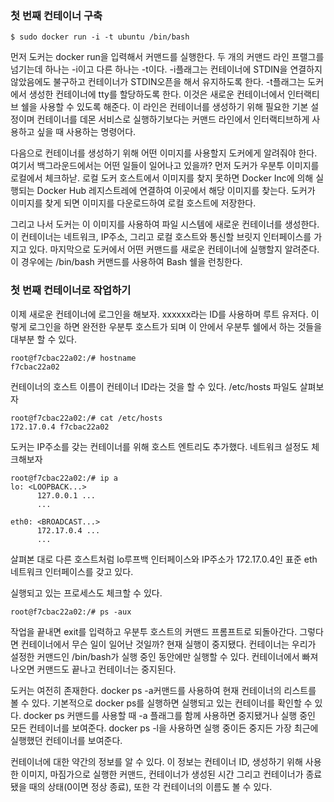 ### 첫 번째 컨테이너 구축

```
$ sudo docker run -i -t ubuntu /bin/bash
```

먼저 도커는 docker run을 입력해서 커맨드를 실행한다. 두 개의 커맨드 라인 프랠그를 넘기는데 하나는 -i이고 다른 하나는 -t이다. -i플래그는 컨테이너에 STDIN을 연결하지 않았음에도 불구하고 컨테이너가 STDIN오픈을 해서 유지하도록 한다. -t플래그는 도커에서 생성한 컨테이너에 tty를 할당하도록 한다. 이것은 새로운 컨테이너에서 인터랙티브 쉘을 사용할 수 있도록 해준다. 이 라인은 컨테이너를 생성하기 위해 필요한 기본 설정이며 컨테이너를 데몬 서비스로 실행하기보다는 커맨드 라인에서 인터랙티브하게 사용하고 싶을 때 사용하는 명령어다.

다음으로 컨테이너를 생성하기 위해 어떤 이미지를 사용할지 도커에게 알려줘야 한다. 여기서 백그라운드에서는 어떤 일들이 일어나고 있을까? 먼저 도커가 우분투 이미지를 로컬에서 체크하낟. 로컬 도커 호스트에서 이미지를 찾지 못하면 Docker Inc에 의해 실행되는 Docker Hub 레지스트레에 연결하여 이곳에서 해당 이미지를 찾는다. 도커가 이미지를 찾게 되면 이미지를 다운로드하여 로컬 호스트에 저장한다. 

그리고 나서 도커는 이 이미지를 사용하여 파일 시스템에 새로운 컨테이너를 생성한다. 이 컨테이너는 네트워크, IP주소, 그리고 로컬 호스트와 통신할 브릿지 인터페이스를 가지고 있다. 마지막으로 도커에서 어떤 커맨드를 새로운 컨테이너에 실행할지 알려준다. 이 경우에는 /bin/bash 커맨드를 사용하여 Bash 쉘을 런칭한다. 

###  첫 번째 컨테이너로 작업하기 

이제 새로운 컨테이너에 로그인을 해보자. xxxxxx라는 ID를 사용하며 루트 유저다. 이렇게 로그인을 하면 완전한 우분투 호스트가 되며 이 안에서 우분투 쉘에서 하는 것들을 대부분 할 수 있다. 

```
root@f7cbac22a02:/# hostname
f7cbac22a02
```

컨테이너의 호스트 이름이 컨테이너 ID라는 것을 할 수 있다. /etc/hosts 파일도 살펴보자 

```
root@f7cbac22a02:/# cat /etc/hosts
172.17.0.4 f7cbac22a02
```

도커는 IP주소를 갖는 컨테이너를 위해 호스트 엔트리도 추가했다. 네트워크 설정도 체크해보자 

```
root@f7cbac22a02:/# ip a
lo: <LOOPBACK...>
      127.0.0.1 ...
      ...
      
eth0: <BROADCAST...>
      172.17.0.4 ...
      ...
```

살펴본 대로 다른 호스트처럼 lo루프백 인터페이스와 IP주소가 172.17.0.4인 표준 eth 네트워크 인터페이스를 갖고 있다. 

실행되고 있는 프로세스도 체크할 수 있다. 

```
root@f7cbac22a02:/# ps -aux
```

작업을 끝내면 exit를 입력하고 우분투 호스트의 커맨드 프롬프트로 되돌아간다. 
그렇다면 컨테이너에서 무슨 일이 일어난 것일까? 현재 실행이 중지됐다. 컨테이너는 우리가 설정한 커맨드인 /bin/bash가 실행 중인 동안에만 실행할 수 있다. 컨테이너에서 빠져나오면 커맨드도 끝나고 컨테이너는 중지된다.

도커는 여전히 존재한다. docker ps -a커맨드를 사용하여 현재 컨테이너의 리스트를 볼 수 있다. 
기본적으로 docker ps를 실행하면 실행되고 있는 컨테이너를 확인할 수 있다. docker ps 커맨드를 사용할 때 -a 플래그를 함께 사용하면 중지됐거나 실행 중인 모든 컨테이너를 보여준다.  docker ps -l을 사용하면 실행 중이든 중지든 가장 최근에 실행했던 컨테이너를 보여준다. 

컨테이너에 대한 약간의 정보를 알 수 있다. 이 정보는 컨테이너 ID, 생성하기 위해 사용한 이미지, 마짐가으로 실행한 커맨드, 컨테이너가 생성된 시간 그리고 컨테이너가 종료됐을 때의 상태(0이면 정상 종료), 또한 각 컨테이너의 이름도 볼 수 있다. 

